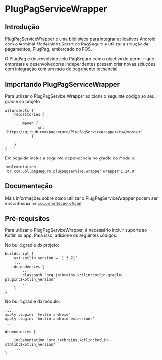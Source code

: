 # **PlugPagServiceWrapper**


## **Introdução**

PlugPagServiceWrapper é uma biblioteca para integrar aplicativos Android com o terminal Moderninha Smart do PagSeguro e utilizar a solução de pagamentos, PlugPag, embarcado no POS.

O PlugPag é desenvolvido pelo PagSeguro com o objetivo de permitir que empresas e desenvolvedores independentes possam criar novas soluções com integração com um meio de pagamento presencial.

## **Importando PlugPagServiceWrapper**

Para utilizar o PlugPagService Wrapper adicione o seguinte código ao seu gradle do projeto:

```
allprojects {
	repositories {
		...
		maven {
        	   url 'https://github.com/pagseguro/PlugPagServiceWrapper/raw/master'
       		}

	}
}
```

Em seguida inclua a seguinte dependencia no gradle do modulo:
```
implementation 'br.com.uol.pagseguro.plugpagservice.wrapper:wrapper:1.24.0'
```

## **Documentação**

Mais informações sobre como utilizar o PlugPagServiceWrapper podem ser encontradas na [documentacao oficial](https://pagseguro.github.io/pagseguro-sdk-plugpagservicewrapper/)


## Pré-requisitos

Para utilizar o PlugPagServiceWrapper, é necessário incluir suporte ao Kotlin no app. Para isso, adicione os seguintes códigos:

No build.gradle do projeto:

```
buildscript {
	ext.kotlin_version = ‘1.3.21’
	...
	dependencies {
		...
		classpath "org.jetbrains.kotlin:kotlin-gradle-plugin:$kotlin_version"
		...
	}
}

```

No build.gradle do módulo:

```
...
apply plugin: 'kotlin-android'
apply plugin: 'kotlin-android-extensions'
...

dependencies {
	...
	implementation "org.jetbrains.kotlin:kotlin-stdlib:$kotlin_version"
	...
}
```


